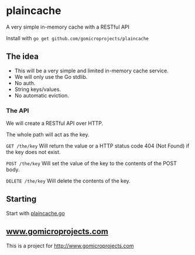 plaincache
==========

A very simple in-memory cache with a RESTful API

Install with `go get github.com/gomicroprojects/plaincache`

## The idea

* This will be a very simple and limited in-memory cache service. 
* We will only use the Go stdlib.
* No auth.
* String keys/values.
* No automatic eviction.

### The API

We will create a RESTful API over HTTP.

The whole path will act as the key.

`GET /the/key` Will return the value or a HTTP status code 404 (Not Found) if the key does not exist.

`POST /the/key` Will set the value of the key to the contents of the POST body.

`DELETE /the/key` Will delete the contents of the key.

## Starting

Start with [plaincache.go](plaincache.go)

## www.gomicroprojects.com

This is a project for http://www.gomicroprojects.com